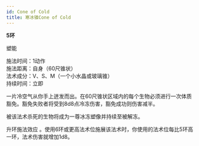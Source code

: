 ```yaml
---
id: Cone of Cold
title: 寒冰锥Cone of Cold
---
```


**5环**

塑能

施法时间：1动作  
施法距离：自身（60尺锥状）  
法术成分：V、S、M（一个小水晶或玻璃锥）  
持续时间：立即  


一片冷空气从你手上迸发而出。在60尺锥状区域内的每个生物必须进行一次体质豁免。豁免失败者将受到8d8点冷冻伤害，豁免成功则伤害减半。


被该法术杀死的生物将成为一尊冰冻塑像并持续至被解冻。

升环施法效应
。使用6环或更高法术位施展该法术时，你使用的法术位每比5环高一环，法术伤害就增加1d8。
